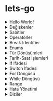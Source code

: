 # lets-go

<details>
<summary>Hello World!</summary>
<br>
	
<a name="hello-world" />
	
```go
package main

import "fmt"

func main(){
	fmt.Println("Hello World!") //Hello World!
}
```

### Uyarı!

```go
package main

func main(){
	var name string = "mustafa" //<-- Küçük harf private
	var Surname string = "dikyar" //<-- Büyük harf public
}
```
</details>




<details>
<summary>Değişkenler</summary>
<br>
	
```go
package main

import "fmt"

var global1 = "örnek"
//global2 := "örnek" => hata : .\variables.go:6:1: syntax error: non-declaration statement outside function body

func main(){
	fmt.Println(global1, /*global2*/)

	//Usage
	var message1 string
	message1 = "Hello 1!"
	fmt.Println(message1) //Hello 1!

	//Usage 2
	var message2 string = "Hello 2!"
	fmt.Println(message2) //Hello 2!

	//Usage 3
	var message3 = "Hello 3!"
	fmt.Println(message3) //Hello 3!

	//Usage 4
	var number1, number2, number3 int = 1,2,3
	fmt.Println(number1, number2, number3) //*1 *2 *3

	//Usage 5
	var number, name, gender = 2021, "Mustafa", false
	fmt.Println(number, name, gender) //*2021 *Mustafa *false

	//Usage 6
	surname := "Dikyar"
	fmt.Println(surname) //Dikyar

	//Usage 7
	age, language, money := 40, "golang", 100.5
	fmt.Println(age, language, money) //*40 *golang *100.5

	//Usage 8
	letter := 'M'
	word := "kelime"
	sentence := `Bu bir cümledir.`
	fmt.Println(letter, word, sentence) //*77 *kelime *Bu bir cümledir.
}
```

```go
package main

import "fmt"

var (
	name = "Mustafa"
	surname = "Dikyar"
)

func main(){
	fmt.Println(name, surname) //Mustafa Dikyar
}
```
</details>

<details>
<summary>Sabitler</summary>
<br>

```go
package main

import "fmt"

const name = "Mustafa"
const pi = 3.14
func main(){
	fmt.Println(name, pi) //Mustafa 3.14
}
```
</details>

<details>
<summary>Operatörler</summary>
<br>
	

Aritmatik Operatörler

| Operatör      |  Açıklama   |
| ------------- | ----------- |
| +             | Toplama     |
| -             | Çıkarma     |
| /             | Bölme       |
| *             | Çarpma      |
| %             | Mod         |
| ++            | Değeri bir artırır. |
| --            | Değeri bir azaltır. |


İlişkisel Operatörler

| Operatör      |  Açıklama   |
| ------------- | ----------- |
| ==            | Eşit        |
| !=            | Eşit değil  |
| >             | Büyüktür    |
| <             | Küçüktür    |
| >=            | Büyük eşit  |
| <=            | Küçük eşit  |


Mantıksal Operatörler

| Operatör      |  Açıklama   |
| ------------- | ----------- |
| &&            | ve          |
| ||            | veya        |
| !             | değil       |


Temel Atama Operatörler

| Operatör      |  Açıklama   |
| ------------- | ----------- |
| =             | Sağdaki değeri sol tarafa atar.                                         |
| +=            | Sağdaki değeri sol taraftaki değere ekler ve soldaki değişkene atar.    |
| -=            | Sağdaki değeri sol taraftaki değerden çıkarır ve soldaki değişkene atar.|
| *=            | Sağdaki değeri soldaki değer ile çarpar ve soldaki değişkene atar.      |
| /=            | Sağdaki değeri soldaki değere böler ve soldaki değişkene atar.          |

</details>
	
<details>
<summary>Break Identifier</summary>
<br>
     
```go
package main

import "fmt"

func main(){
	
	/*GetData metotu ya veri dönecek ya hata dönecek olduğunu varsayarsak.
	İki değerden birisi null gelecek hata alacağız.
	Sadece data var mı yok mu ile ilgilenmek istediğimiz zaman _ (break identifier) ile boş bir tanımlayıcı kullanabiliriz.
	*/

	//errorCode, data := GetData()
	//_, data := GetData()

	var _, number, _ = 0, 15, ""
	fmt.Println(number) //15
}
```
	
</details>

<details>
<summary>Enums</summary>
<br>
	
Doğrudan bir enum kullanımı yok.

```go
package main

import "fmt"

type Language string
const(
	Turkish Language = "tr"
	English Language = "en"
	Russian Language = "ru"
)

func GetLanguage(language Language){
	fmt.Println(language)
}

func main(){
	GetLanguage(Turkish) //tr
	GetLanguage(Russian) //ru
}
```
	
</details>
	
<details>
<summary>Tür Dönüşümleri</summary>
<br>

```go
package main

import (
	"fmt"
	"strconv"
)

func main() {
	var firstNumber = "10"

	//Convert

	//string to int
	number, _ := strconv.Atoi(firstNumber)
	result := number + 3
	fmt.Println(result) //13

	//int to string
	fmt.Println("Sonuç : " + strconv.Itoa(result)) //Sonuç : 13

	//Casting
	var secondNumber float64 = 11.1
	var intNumber = int(secondNumber)
	fmt.Println(intNumber) //11
}

```
	
</details>
	
<details>
<summary>Tarih-Saat İşlemleri</summary>
<br>

```go
package main

import (
	"fmt"
	"time"
)

func main() {
	birthDate := time.Date(2021, time.April, 27, 20, 0, 0, 0, time.UTC) //custom tarih
	fmt.Println(birthDate)

	currentDate := time.Now()
	fmt.Println(currentDate)         //o anki tarih
	fmt.Println(currentDate.Year())  //o anki yıl
	fmt.Println(currentDate.Day())   //o anki gün
	fmt.Println(currentDate.Month()) //o anki ay

	newDay := birthDate.AddDate(0, 0, 1).Day()     //+1 gün ekler
	newMonth := birthDate.AddDate(0, 1, 0).Month() //+1 ay ekler
	newYear := birthDate.AddDate(1, 0, 0).Year()   //+1 yıl ekler
	fmt.Println(newDay, newMonth, newYear)
}

```
	
</details>
	
<details>
<summary>İf İfadesi</summary>
<br>

```go
package main

import "fmt"

func main() {
	number := 10

	if number > 0 {
		fmt.Println("Sayı pozitif")
	} else if number < 0 {
		fmt.Println("Sayı negatif")
	} else {
		fmt.Println("Sayı sıfıra eşit")
	}
}

```
</details>
	
<details>
<summary>Switch İfadesi</summary>
<br>
	
```go	
package main

import "fmt"

func main() {
	language := "de"

	switch language {
	case "tr":
		fmt.Println("Türkçe")
	case "en":
		fmt.Println("İngilizce")
	case "ru":
		fmt.Println("Rusça")
	default:
		fmt.Println("Diğer")
	}
}

```
</details>
	
<details>
<summary>For Döngüsü</summary>
<br>
	
```go
package main

import "fmt"

func main() {
	for i := 0; i < 10; i++ {
		fmt.Println(i)
	}
}
```
</details>
	
<details>
<summary>While Döngüsü</summary>
<br>
	
Doğrudan bir while kullanımı yok.
	
```go
package main

import "fmt"

func main() {
	sum := 1
	for sum < 10 {
		sum += sum
		fmt.Println(sum)
	}
}
```
</details>
	
<details>
<summary>Range</summary>
<br>
		
```go
package main

import "fmt"

func main() {
	numbers := [5]int{10, 20, 30, 40, 50}
	for i := range numbers {
		fmt.Println("index", i, "value", numbers[i])
	}
	
	/*
	index 0 value 10
	index 1 value 20
	index 2 value 30
	index 3 value 40
	index 4 value 50
	*/
}

```
	
```go
package main

import "fmt"

func main() {
	capitals := map[string]string{"Türkiye": "Ankara", "İspanya": "Madrid", "Fransa": "Paris", "İtalya": "Roma"}
	for key, val := range capitals {
		fmt.Println("key", key, "value", val)
	}

	/*
		key Türkiye value Ankara
		key İspanya value Madrid
		key Fransa value Paris
		key İtalya value Roma
	*/
}

```
</details>

	
<details>
<summary>Hata Yönetimi</summary>
<br>
	
```go
package main

import (
	"errors"
	"fmt"
	"log"
	"os"
)

func main() {
	//
	_, err := os.Open("sample.txt")
	if err != nil {
		log.Fatal("Hata : ", err)
		fmt.Println(err)
	}

	//
	myError := errors.New("Bu bir hata!")
	fmt.Println(myError.Error())
}

```
</details>
	
<details>
<summary>Diziler</summary>
<br>
	
```go
package main

import "fmt"

func main() {
	cities := [3]string{}
	cities[0] = "Antalya"
	cities[1] = "İstanbul"
	cities[2] = "İzmir"

	fmt.Println(cities) //get

	cities[2] = "Ankara" //set
	fmt.Println(cities[2])
}

```
	
```go
package main

import "fmt"

func main() {
	numbers := [...]int{0, 1, 2, 3, 4, 5}
	fmt.Println(numbers)
}	


```
	
```go
package main

import "fmt"

func main() {
	var colors [3]string
	colors[0] = "Sarı"
	colors[1] = "Mavi"
	colors[2] = "Yeşil"

	i := 0
	for i <= len(colors)-1 {
		fmt.Println(colors[i])
		i++
	}
}

```
</details>
